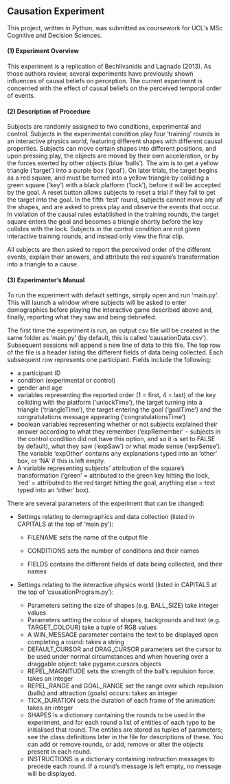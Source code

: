 ## Causation Experiment

This project, written in Python, was submitted as coursework for UCL's MSc Cognitive and Decision Sciences.

#### (1) Experiment Overview
This experiment is a replication of Bechlivanidis and Lagnado (2013). As those authors review, several experiments have previously shown influences of causal beliefs on perception. The current experiment is concerned with the effect of causal beliefs on the perceived temporal order of events.

#### (2) Description of Procedure

Subjects are randomly assigned to two conditions, experimental and control. Subjects in the experimental condition play four ‘training’ rounds in an interactive physics world, featuring different shapes with different causal properties. Subjects can move certain shapes into different positions, and upon pressing play, the objects are moved by their own acceleration, or by the forces exerted by other objects (blue ‘balls’). The aim is to get a yellow triangle (‘target’) into a purple box (‘goal’). On later trials, the target begins as a red square, and must be turned into a yellow triangle by colliding a green square (‘key’) with a black platform (‘lock’), before it will be accepted by the goal. A reset button allows subjects to reset a trial if they fail to get the target into the goal. In the fifth ‘test’ round, subjects cannot move any of the shapes, and are asked to press play and observe the events that occur. In violation of the causal rules established in the training rounds, the target square enters the goal and becomes a triangle shortly before the key collides with the lock. Subjects in the control condition are not given interactive training rounds, and instead only view the final clip.

All subjects are then asked to report the perceived order of the different events, explain their answers, and attribute the red square’s transformation into a triangle to a cause.

#### (3) Experimenter’s Manual

To run the experiment with default settings, simply open and run ‘main.py’. This will launch a window where subjects will be asked to enter demographics before playing the interactive game described above and, finally, reporting what they saw and being debriefed.

The first time the experiment is run, an output csv file will be created in the same folder as ‘main.py’ (by default, this is called ‘causationData.csv’). Subsequent sessions will append a new line of data to this file. The top row of the file is a header listing the different fields of data being collected. Each subsequent row represents one participant. Fields include the following:
- a participant ID
- condition (experimental or control)
- gender and age
- variables representing the reported order (1 = first, 4 = last) of the key colliding with the platform (‘unlockTime’), the target turning into a triangle (‘triangleTime’), the target entering the goal (‘goalTime’) and the congratulations message appearing (‘congratulationsTime’)
- boolean variables representing whether or not subjects explained their answer according to what they remember (‘expRemember’ – subjects in the control condition did not have this option, and so it is set to FALSE by default), what they saw (‘expSaw’) or what made sense (‘expSense’). The variable ‘expOther’ contains any explanations typed into an ‘other’ box, or ‘NA’ if this is left empty.
- A variable representing subjects’ attribution of the square’s transformation (‘green’ = attributed to the green key hitting the lock, ‘red’ = attributed to the red target hitting the goal, anything else = text typed into an ‘other’ box).

There are several parameters of the experiment that can be changed:
- Settings relating to demographics and data collection (listed in CAPITALS at the top of ‘main.py’):
  - FILENAME sets the name of the output file

  - CONDITIONS sets the number of conditions and their names
  - FIELDS contains the different fields of data being collected, and their names

- Settings relating to the interactive physics world (listed in CAPITALS at the top of ‘causationProgram.py’):
  - Parameters setting the size of shapes (e.g. BALL_SIZE) take integer values
  - Parameters setting the colour of shapes, backgrounds and text (e.g. TARGET_COLOUR) take a tuple of RGB values
  - A WIN_MESSAGE parameter contains the text to be displayed open completing a round: takes a string
  - DEFAULT_CURSOR and DRAG_CURSOR parameters set the cursor to be used under normal circumstances and when hovering over a draggable object: take pygame.cursors objects
  - REPEL_MAGNITUDE sets the strength of the ball’s repulsion force: takes an integer
  - REPEL_RANGE and GOAL_RANGE set the range over which repulsion (balls) and attraction (goals) occurs: takes an integer
  - TICK_DURATION sets the duration of each frame of the animation: takes an integer
  - SHAPES is a dictionary containing the rounds to be used in the experiment, and for each round a list of entities of each type to be initialised that round. The entities are stored as tuples of parameters; see the class definitions later in the file for descriptions of these. You can add or remove rounds, or add, remove or alter the objects present in each round.
  - INSTRUCTIONS is a dictionary containing instruction messages to precede each round. If a round’s message is left empty, no message will be displayed.
